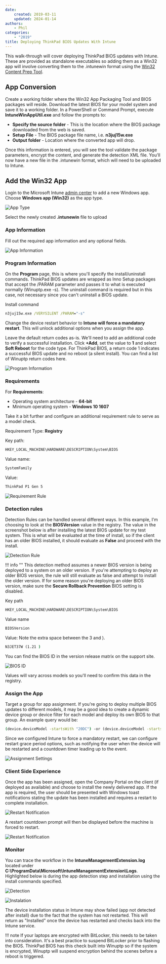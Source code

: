 ```yaml
---
date:
    created: 2019-03-11
    updated: 2024-01-14
authors:
    - Phil
categories:
    - "2019"
title: Deploying ThinkPad BIOS Updates With Intune
---
```


This walk-through will cover deploying ThinkPad BIOS updates with Intune. These are provided as standalone executables so adding them as a Win32 app will involve converting them to the .intunewin format using the [Win32 Content Prep Tool](https://github.com/Microsoft/Microsoft-Win32-Content-Prep-Tool).
<!-- more -->
## App Conversion

Create a working folder where the Win32 App Packaging Tool and BIOS packages will reside. Download the latest BIOS for your model system and save it to a working folder. In a PowerShell or Command Prompt, execute **IntuneWinAppUtil.exe** and follow the prompts to:

- **Specify the source folder** - This is the location where the BIOS package downloaded from the web is saved.
- **Setup File** - The BIOS package file name, i.e. **n3juj15w.exe**
- **Output folder** - Location where the converted app will drop.

Once this information is entered, you will see the tool validate the package parameters, encrypt the content, and generate the detection XML file. You'll now have a new file in the .intunewin format, which will need to be uploaded to Intune.

## Add the Win32 App

Login to the Microsoft Intune [admin center](https://intune.microsoft.com/#view/Microsoft_Intune_DeviceSettings/AppsWindowsMenu/~/windowsApps) to add a new Windows app. Choose **Windows app (Win32)** as the app type.

![App Type](\img/2019/intune_bios_deploy//image1.jpg)

Select the newly created **.intunewin** file to upload

### App Information

Fill out the required app information and any optional fields.

![App Information](\img/2019/intune_bios_deploy/image2.jpg)

### Program Information

On the **Program** page, this is where you'll specify the install/uninstall commands. ThinkPad BIOS updates are wrapped as Inno Setup packages that accept the /PARAM parameter and passes it to what is executed normally (Winuptp.exe -s). The uninstall command is required but in this case, not necessary since you can't uninstall a BIOS update.

Install command

```cmd
n3juj15w.exe /VERYSILENT /PARAM="-s"
```

Change the device restart behavior to **Intune will force a mandatory restart**. This will unlock additional options when you assign the app.

Leave the default return codes as-is. We'll need to add an additional code to verify a successful installation. Click **+Add**, set the value to **1** and select **Soft Reboot** for the code type.  For ThinkPad BIOS, a return code 1 indicates a successful BIOS update and no reboot (a silent install).  You can find a list of Winuptp return codes here.

![Program Information](\img/2019/intune_bios_deploy/image3.jpg)

### Requirements

For **Requirements**:

- Operating system architecture - **64-bit**
- Minimum operating system - **Windows 10 1607**

Take it a bit further and configure an additional requirement rule to serve as a model check.

Requirement Type: **Registry**

Key path:

```cmd
HKEY_LOCAL_MACHINE\HARDWARE\DESCRIPTION\System\BIOS
```

Value name:

```cmd
SystemFamily
```

Value:

```cmd
ThinkPad P1 Gen 5
```

![Requirement Rule](\img/2019/intune_bios_deploy/image4.jpg)

### Detection rules

Detection Rules can be handled several different ways. In this example, I'm choosing to look at the **BIOSVersion** value in the registry. The value in the screenshot below is after installing the latest BIOS update for my test system. This is what will be evaluated at the time of install, so if the client has an older BIOS installed, it should evaluate as **False** and proceed with the install.

![Detection Rule](\img/2019/intune_bios_deploy/image5.jpg)

!!! info ""
    This detection method assumes a newer BIOS version is being deployed to a system on an older version. If you're attempting to deploy an older BIOS version, the rule will still evaluate as false and attempt to install the older version. If for some reason you're deploying an older BIOS version, make sure the **Secure Rollback Prevention** BIOS setting is disabled.

Key path

```cmd
HKEY_LOCAL_MACHINE\HARDWARE\DESCRIPTION\System\BIOS
```

Value name

```cmd
BIOSVersion
```

Value: Note the extra space between the 3 and ).

```cmd
N3JET37W (1.21 )
```

You can find the BIOS ID in the version release matrix on the support site.

![BIOS ID](\img/2019/intune_bios_deploy/image6.jpg)

Values will vary across models so you'll need to confirm this data in the registry.

### Assign the App

Target a group for app assignment. If you're going to deploy multiple BIOS updates to different models, it may be a good idea to create a dynamic device group or device filter for each model and deploy its own BIOS to that group. An example query would be:

```cmd
(device.deviceModel -startsWith "20DC") -or (device.deviceModel -startsWith "20DD")
```

Since we configured Intune to force a mandatory restart, we can configure restart grace period options, such as notifying the user when the device will be restarted and a countdown timer leading up to the event.

![Assignment Settings](\img/2019/intune_bios_deploy//image7.jpg)

### Client Side Experience

Once the app has been assigned, open the Company Portal on the client (if deployed as available) and choose to install the newly delivered app. If the app is required, the user should be presented with Windows toast notifications stating the update has been installed and requires a restart to complete installation.

![Restart Notification](\img/2019/intune_bios_deploy//image8.jpg)

A restart countdown prompt will then be displayed before the machine is forced to restart.

![Restart Notification](\img/2019/intune_bios_deploy//image9.jpg)

### Monitor

You can trace the workflow in the **IntuneManagementExtension.log** located under **C:\ProgramData\Microsoft\IntuneManagementExtension\Logs**. Highlighted below is during the app detection step and installation using the install commands specified.

![Detection](\img/2019/intune_bios_deploy//image10.jpg)

![Instalation](\img/2019/intune_bios_deploy//image11.jpg)

The device installation status in Intune may show failed (app not detected after install) due to the fact that the system has not restarted. This will return as "Installed" once the device has restarted and checks back into the Intune service.

!!! note
    If your laptops are encrypted with BitLocker, this needs to be taken into consideration. It's a best practice to suspend BitLocker prior to flashing the BIOS. ThinkPad BIOS has this check built into Winuptp so if the system is encrypted, Winuptp will suspend encryption behind the scenes before a reboot is triggered.
